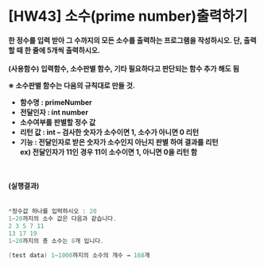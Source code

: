 # [HW43] 소수(prime number)출력하기



<h4>

한 정수를 입력 받아 그 수까지의 모든 소수를 출력하는 프로그램을 작성하시오. 단, 출력할 때 한 줄에 5개씩 출력하시오.</br></br>
(사용함수) 입력함수, 소수판별 함수, 기타 필요하다고 판단되는 함수 추가 해도 됨


※ 소수판별 함수는 다음의 규칙대로 만들 것.</br>
- 함수명 : primeNumber</br>
- 전달인자 : int number </br>
- 소수여부를 판별할 정수 값</br>
- 리턴 값 : int – 검사한 숫자가 소수이면 1, 소수가 아니면 0 리턴</br>
- 기능 : 전달인자로 받은 숫자가 소수인지 아닌지 판별 하여 결과를 리턴</br>
ex) 전달인자가 11인 경우 11이 소수이면 1, 아니면 0을 리턴 함



</br></br>
(실행결과)
</br></br></h4>

```cpp
*정수값 하나를 입력하시오 : 20 
1~20까지의 소수 값은 다음과 같습니다. 
2 3 5 7 11
13 17 19
1~20까지의 총 소수는 8개 입니다.

(test data) 1~1000까지의 소수의 개수 → 168개

```